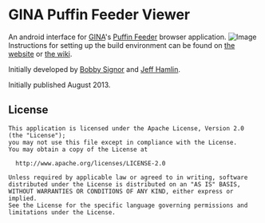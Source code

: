 GINA Puffin Feeder Viewer
===============================
An android interface for [GINA](http://gina.alaska.edu)'s [Puffin Feeder](http://feeder.gina.alaska.edu) browser application.
![Image](https://raw.github.com/bobbysig/gina-puffinfeeder-android-viewer/gh-pages/images/screenshots/tablet-shot-3-framed.png)
Instructions for setting up the build environment can be found on [the website](http://gina-alaska.github.io/gina-puffinfeeder-android-viewer/) or [the wiki](https://github.com/gina-alaska/gina-puffinfeeder-android-viewer/wiki).

Initially developed by [Bobby Signor](https://github.com/BobbySig) and [Jeff Hamlin](https://github.com/jhamlin).

Initially published August 2013.

License
--------
    This application is licensed under the Apache License, Version 2.0 (the "License");
    you may not use this file except in compliance with the License.
    You may obtain a copy of the License at
    
      http://www.apache.org/licenses/LICENSE-2.0
    
    Unless required by applicable law or agreed to in writing, software
    distributed under the License is distributed on an "AS IS" BASIS,
    WITHOUT WARRANTIES OR CONDITIONS OF ANY KIND, either express or implied.
    See the License for the specific language governing permissions and
    limitations under the License.
